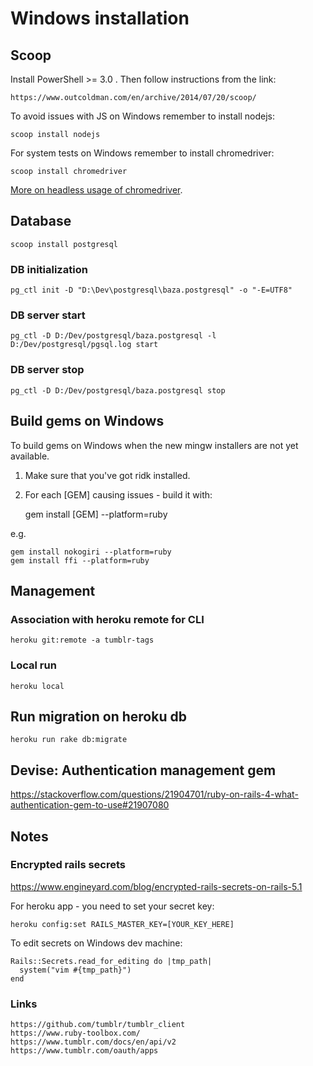 # Windows installation

## Scoop

Install PowerShell >= 3.0 . Then follow instructions from the link:

    https://www.outcoldman.com/en/archive/2014/07/20/scoop/

To avoid issues with JS on Windows remember to install nodejs:

    scoop install nodejs

For system tests on Windows remember to install chromedriver:

    scoop install chromedriver

[More on headless usage of chromedriver](http://ngauthier.com/2017/09/rails-system-tests-with-headless-chrome-on-windows-bash-wsl.html).

## Database

    scoop install postgresql

### DB initialization

    pg_ctl init -D "D:\Dev\postgresql\baza.postgresql" -o "-E=UTF8"

### DB server start

    pg_ctl -D D:/Dev/postgresql/baza.postgresql -l D:/Dev/postgresql/pgsql.log start

### DB server stop

    pg_ctl -D D:/Dev/postgresql/baza.postgresql stop

## Build gems on Windows

To build gems on Windows when the new mingw installers are not yet available.

1. Make sure that you've got ridk installed.
1. For each [GEM] causing issues - build it with:

    gem install [GEM] --platform=ruby

e.g.

    gem install nokogiri --platform=ruby
    gem install ffi --platform=ruby

## Management

### Association with heroku remote for CLI

    heroku git:remote -a tumblr-tags

### Local run

    heroku local

## Run migration on heroku db

    heroku run rake db:migrate

## Devise: Authentication management gem

https://stackoverflow.com/questions/21904701/ruby-on-rails-4-what-authentication-gem-to-use#21907080

## Notes

### Encrypted rails secrets

https://www.engineyard.com/blog/encrypted-rails-secrets-on-rails-5.1

For heroku app - you need to set your secret key:

    heroku config:set RAILS_MASTER_KEY=[YOUR_KEY_HERE]

To edit secrets on Windows dev machine:

    Rails::Secrets.read_for_editing do |tmp_path|
      system("vim #{tmp_path}")
    end

### Links

    https://github.com/tumblr/tumblr_client
    https://www.ruby-toolbox.com/
    https://www.tumblr.com/docs/en/api/v2
    https://www.tumblr.com/oauth/apps
